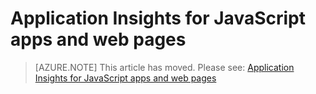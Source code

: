 <properties 
    pageTitle="Application Insights for JavaScript apps and web pages" 
    description="End user analytics for Microsoft Azure websites." 
    services="azure-portal" 
    documentationCenter=""
    authors="alancameronwills" 
    manager="keboyd"/>

<tags
    ms.service="azure-portal" 
    ms.workload="na" 
    ms.tgt_pltfrm="na" 
    ms.devlang="na" 
    ms.topic="article" 
    ms.date="04/28/2015"
    ms.author="awills" />


# Application Insights for JavaScript apps and web pages

> [AZURE.NOTE] This article has moved. Please see: [Application Insights for JavaScript apps and web pages](../app-insights-web-track-usage.md)

 
